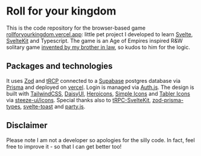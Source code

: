 # Roll for your kingdom

This is the code repository for the browser-based game [rollforyourkingdom.vercel.app](https://rollforyourkingdom.vercel.app/): little pet project I developed to learn [Svelte](svelte.dev/), [SvelteKit](https://kit.svelte.dev/) and Typescript.
The game is an Age of Empires inspired R&W solitary game [invented by my brother in law](https://boardgamegeek.com/blogpost/145017/print-and-play-roll-your-kingdom), so kudos to him for the logic.

## Packages and technologies

It uses [Zod](https://zod.dev/) and [tRCP](https://trpc.io/) connected to a [Supabase](https://supabase.com/) postgres database via [Prisma](https://www.prisma.io/) and deployed on [vercel](https://vercel.com).
Login is managed via [Auth.js](https://authjs.dev/).
The design is built with [TailwindCSS](https://tailwindcss.com/), [DaisyUI](daisyui.com/), [Heroicons](https://heroicons.com/), [Simple Icons](https://simpleicons.org/) and [Tabler Icons](https://tabler-icons.io/) via [steeze-ui/icons](https://github.com/steeze-ui/icons).
Special thanks also to [tRPC-SvelteKit](https://github.com/icflorescu/trpc-sveltekit), [zod-prisma-types](https://github.com/chrishoermann/zod-prisma-types), [svelte-toast](https://github.com/zerodevx/svelte-toast) and [party.js](https://party.js.org/).

## Disclaimer

Please note I am not a developer so apologies for the silly code. In fact, feel free to improve it - so that I can get better too!
